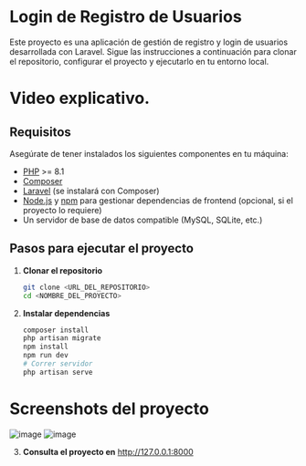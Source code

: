 # Login de Registro de Usuarios

Este proyecto es una aplicación de gestión de registro y login de usuarios desarrollada con Laravel. 
Sigue las instrucciones a continuación para clonar el repositorio, configurar el proyecto y ejecutarlo en tu entorno local.

# Video explicativo.



## Requisitos

Asegúrate de tener instalados los siguientes componentes en tu máquina:

- [PHP](https://www.php.net/) >= 8.1
- [Composer](https://getcomposer.org/)
- [Laravel](https://laravel.com/) (se instalará con Composer)
- [Node.js](https://nodejs.org/) y [npm](https://www.npmjs.com/) para gestionar dependencias de frontend (opcional, si el proyecto lo requiere)
- Un servidor de base de datos compatible (MySQL, SQLite, etc.)

## Pasos para ejecutar el proyecto

1. **Clonar el repositorio**
   ```bash
   git clone <URL_DEL_REPOSITORIO>
   cd <NOMBRE_DEL_PROYECTO>
   ```
2. **Instalar dependencias**
   ```bash
   composer install
   php artisan migrate
   npm install
   npm run dev
   # Correr servidor
   php artisan serve
   ```

# Screenshots del proyecto

![image](https://github.com/user-attachments/assets/ab1d08f5-f699-471d-b11b-56fc4317455c)
![image](https://github.com/user-attachments/assets/1b76a298-f46c-49cc-a358-180ab059e71c)

3. **Consulta el proyecto en** http://127.0.0.1:8000
   
